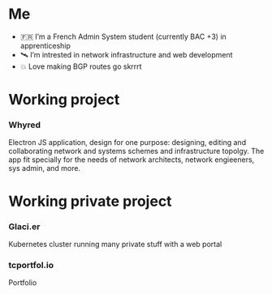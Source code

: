 # Me
- 🇫🇷 I’m a French Admin System student (currently BAC +3) in apprenticeship
- 🛰️ I’m intrested in network infrastructure and web development
- 💥 Love making BGP routes go skrrrt

# Working project

### Whyred
Electron JS application, design for one purpose: designing, editing and collaborating network and systems schemes and infrastructure topolgy. The app fit specially for the needs of network architects, network engieeners, sys admin, and more.

# Working private project

### Glaci.er
Kubernetes cluster running many private stuff with a web portal

### tcportfol.io
Portfolio

<!---
Surffren/Surffren is a ✨ special ✨ repository because its `README.md` (this file) appears on your GitHub profile.
You can click the Preview link to take a look at your changes.
--->
